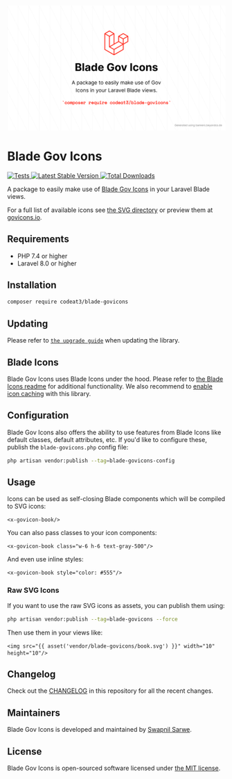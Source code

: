 <p align="center">
    <img src="./socialcard-blade-govicons.png" width="1280" title="Social Card Blade Gov Icons">
</p>

# Blade Gov Icons

<a href="https://github.com/codeat3/blade-govicons/actions?query=workflow%3ATests">
    <img src="https://github.com/codeat3/blade-govicons/workflows/Tests/badge.svg" alt="Tests">
</a>
<a href="https://packagist.org/packages/codeat3/blade-govicons">
    <img src="https://img.shields.io/packagist/v/codeat3/blade-govicons" alt="Latest Stable Version">
</a>
<a href="https://packagist.org/packages/codeat3/blade-govicons">
    <img src="https://img.shields.io/packagist/dt/codeat3/blade-govicons" alt="Total Downloads">
</a>

A package to easily make use of [Blade Gov Icons](https://github.com/540co/govicons) in your Laravel Blade views.

For a full list of available icons see [the SVG directory](resources/svg) or preview them at [govicons.io](http://govicons.io/).

## Requirements

- PHP 7.4 or higher
- Laravel 8.0 or higher

## Installation

```bash
composer require codeat3/blade-govicons
```

## Updating

Please refer to [`the upgrade guide`](UPGRADE.md) when updating the library.

## Blade Icons

Blade Gov Icons uses Blade Icons under the hood. Please refer to [the Blade Icons readme](https://github.com/blade-ui-kit/blade-icons) for additional functionality. We also recommend to [enable icon caching](https://github.com/blade-ui-kit/blade-icons#caching) with this library.

## Configuration

Blade Gov Icons also offers the ability to use features from Blade Icons like default classes, default attributes, etc. If you'd like to configure these, publish the `blade-govicons.php` config file:

```bash
php artisan vendor:publish --tag=blade-govicons-config
```

## Usage

Icons can be used as self-closing Blade components which will be compiled to SVG icons:

```blade
<x-govicon-book/>
```

You can also pass classes to your icon components:

```blade
<x-govicon-book class="w-6 h-6 text-gray-500"/>
```

And even use inline styles:

```blade
<x-govicon-book style="color: #555"/>
```

### Raw SVG Icons

If you want to use the raw SVG icons as assets, you can publish them using:

```bash
php artisan vendor:publish --tag=blade-govicons --force
```

Then use them in your views like:

```blade
<img src="{{ asset('vendor/blade-govicons/book.svg') }}" width="10" height="10"/>
```

## Changelog

Check out the [CHANGELOG](CHANGELOG.md) in this repository for all the recent changes.

## Maintainers

Blade Gov Icons is developed and maintained by [Swapnil Sarwe](https://swapnilsarwe.com).

## License

Blade Gov Icons is open-sourced software licensed under [the MIT license](LICENSE.md).
